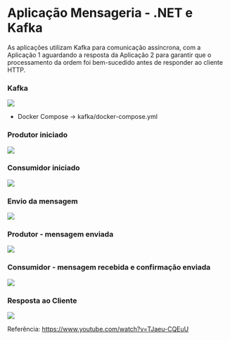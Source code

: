 # Aplicação Mensageria - .NET e Kafka
As aplicações utilizam Kafka para comunicação assíncrona, com a Aplicação 1 aguardando a resposta da Aplicação 2 para garantir que o processamento da ordem foi bem-sucedido antes de responder ao cliente HTTP.

### Kafka
![](https://raw.githubusercontent.com/brunol-pereira/queue_application/main/Imagens/Kafka.PNG)

- Docker Compose -> kafka/docker-compose.yml

### Produtor iniciado
![](https://raw.githubusercontent.com/brunol-pereira/queue_application/main/Imagens/ProdutorIniciado.PNG)

### Consumidor iniciado
![](https://raw.githubusercontent.com/brunol-pereira/queue_application/main/Imagens/ConsumidorIniciado.png)

### Envio da mensagem
![](https://raw.githubusercontent.com/brunol-pereira/queue_application/main/Imagens/EnvioMensagem.PNG)

### Produtor - mensagem enviada
![](https://raw.githubusercontent.com/brunol-pereira/queue_application/main/Imagens/ProdutorMensagem.PNG)

### Consumidor - mensagem recebida e confirmação enviada
![](https://raw.githubusercontent.com/brunol-pereira/queue_application/main/Imagens/MensagemRecebidaEnviada.png)

### Resposta ao Cliente
![](https://raw.githubusercontent.com/brunol-pereira/queue_application/main/Imagens/RespostaCliente.PNG)

Referência: https://www.youtube.com/watch?v=TJaeu-CQEuU